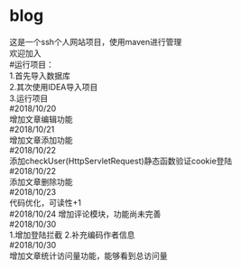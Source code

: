 # blog  
这是一个ssh个人网站项目，使用maven进行管理  
欢迎加入  
#运行项目：  
  1.首先导入数据库  
  2.其次使用IDEA导入项目  
  3.运行项目  
#2018/10/20  
增加文章编辑功能  
#2018/10/21  
增加文章添加功能  
#2018/10/22  
添加checkUser(HttpServletRequest)静态函数验证cookie登陆  
#2018/10/22  
添加文章删除功能  
#2018/10/23  
代码优化，可读性+1  
#2018/10/24
增加评论模块，功能尚未完善  
#2018/10/30  
1.增加登陆拦截 2.补充编码作者信息  
#2018/10/30  
增加文章统计访问量功能，能够看到总访问量  
